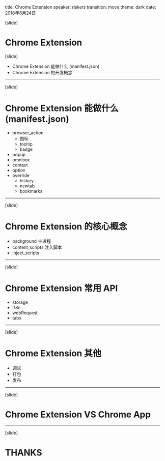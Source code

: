 title: Chrome Extension
speaker: riskers
transition: move
theme: dark
date: 2018年8月24日


[slide]
# Chrome Extension

[<i class="fa fa-home"></i>](https://github.com/riskers/blog)
[<i class="fa fa-github"></i>](https://github.com/riskers/)
[<i class="fa fa-weibo"></i>](http://weibo.com/damaoxianjia123)

[slide]
* Chrome Extension 能做什么 (manifest.json)
* Chrome Extension 的开发概念

****************************************************************************************************************

[slide]
# Chrome Extension 能做什么 (manifest.json)

<!-- 每一个都会推荐插件 -->

* browser_action
  * 图标
  * tooltip
  * badge
* popup
* omnibox
* context
* option
* override
  * history
  * newtab
  * bookmarks

****************************************************************************************************************

[slide]
# Chrome Extension 的核心概念

* background 主进程
* content_scripts 注入脚本
* inject_scripts

****************************************************************************************************************

[slide]
# Chrome Extension 常用 API
* storage
* i18n
* webRequest
* tabs

****************************************************************************************************************

[slide]
# Chrome Extension 其他
* 调试
* 打包
* 发布

****************************************************************************************************************

[slide]
# Chrome Extension VS Chrome App

****************************************************************************************************************

[slide]
# THANKS
